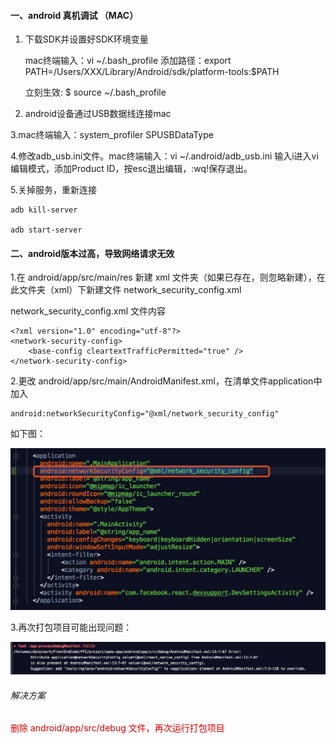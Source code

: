 #### 一、android 真机调试 （MAC）

1. 下载SDK并设置好SDK环境变量


    mac终端输入：vi ~/.bash_profile
    添加路径：export PATH=/Users/XXX/Library/Android/sdk/platform-tools:$PATH
    
    立刻生效: $ source ~/.bash_profile
    
    
2. android设备通过USB数据线连接mac


3.mac终端输入：system_profiler SPUSBDataType


4.修改adb_usb.ini文件。mac终端输入：vi ~/.android/adb_usb.ini
  输入i进入vi编辑模式，添加Product ID，按esc退出编辑，:wq!保存退出。


5.关掉服务，重新连接

    adb kill-server
    
    adb start-server



#### 二、android版本过高，导致网络请求无效

1.在 android/app/src/main/res 新建 xml 文件夹（如果已存在，则忽略新建），在此文件夹（xml）下新建文件 network_security_config.xml

network_security_config.xml 文件内容

    <?xml version="1.0" encoding="utf-8"?>
    <network-security-config>
        <base-config cleartextTrafficPermitted="true" />
    </network-security-config>
    
    
    
2.更改 android/app/src/main/AndroidManifest.xml，在清单文件application中加入

    android:networkSecurityConfig="@xml/network_security_config"
    

如下图：

![runImage](./images/1572251121346.jpg) 
    
    
3.再次打包项目可能出现问题：

![bulidImage](./images/1572251443392.jpg)

###### 解决方案

<font color="dd0000">删除 android/app/src/debug 文件，再次运行打包项目</font>

